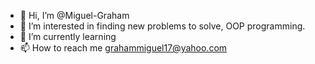 - 👋 Hi, I’m @Miguel-Graham
- 👀 I’m interested in finding new problems to solve, OOP programming.
- 🌱 I’m currently learning 
- 📫 How to reach me grahammiguel17@yahoo.com

<!---
Miguel-Graham/Miguel-Graham is a ✨ special ✨ repository because its `README.md` (this file) appears on your GitHub profile.
You can click the Preview link to take a look at your changes.
--->
